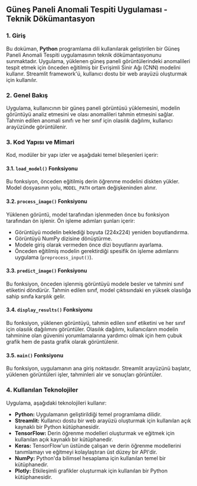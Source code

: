 ## Güneş Paneli Anomali Tespiti Uygulaması - Teknik Dökümantasyon

### 1. Giriş

Bu doküman, **Python** programlama dili kullanılarak geliştirilen bir Güneş Paneli Anomali Tespiti uygulamasının teknik dökümantasyonunu sunmaktadır. Uygulama, yüklenen güneş paneli görüntülerindeki anomalileri tespit etmek için önceden eğitilmiş bir Evrişimli Sinir Ağı (CNN) modelini kullanır. Streamlit framework'ü, kullanıcı dostu bir web arayüzü oluşturmak için kullanılır.

### 2. Genel Bakış

Uygulama, kullanıcının bir güneş paneli görüntüsü yüklemesini, modelin görüntüyü analiz etmesini ve olası anomalileri tahmin etmesini sağlar. Tahmin edilen anomali sınıfı ve her sınıf için olasılık dağılımı, kullanıcı arayüzünde görüntülenir.

### 3. Kod Yapısı ve Mimari

Kod, modüler bir yapı izler ve aşağıdaki temel bileşenleri içerir:

#### 3.1. `load_model()` Fonksiyonu

Bu fonksiyon, önceden eğitilmiş derin öğrenme modelini diskten yükler. Model dosyasının yolu, `MODEL_PATH` ortam değişkeninden alınır. 

#### 3.2. `process_image()` Fonksiyonu

Yüklenen görüntü, model tarafından işlenmeden önce bu fonksiyon tarafından ön işlenir. Ön işleme adımları şunları içerir:

- Görüntüyü modelin beklediği boyuta (224x224) yeniden boyutlandırma.
- Görüntüyü NumPy dizisine dönüştürme.
- Modele giriş olarak vermeden önce dizi boyutlarını ayarlama.
- Önceden eğitilmiş modelin gerektirdiği spesifik ön işleme adımlarını uygulama (`preprocess_input()`).

#### 3.3. `predict_image()` Fonksiyonu

Bu fonksiyon, önceden işlenmiş görüntüyü modele besler ve tahmini sınıf etiketini döndürür. Tahmin edilen sınıf, model çıktısındaki en yüksek olasılığa sahip sınıfa karşılık gelir.

#### 3.4. `display_results()` Fonksiyonu

Bu fonksiyon, yüklenen görüntüyü, tahmin edilen sınıf etiketini ve her sınıf için olasılık dağılımını görüntüler. Olasılık dağılımı, kullanıcıların modelin tahminine olan güvenini yorumlamalarına yardımcı olmak için hem çubuk grafik hem de pasta grafik olarak görüntülenir.

#### 3.5. `main()` Fonksiyonu

Bu fonksiyon, uygulamanın ana giriş noktasıdır. Streamlit arayüzünü başlatır, yüklenen görüntüleri işler, tahminleri alır ve sonuçları görüntüler.

### 4. Kullanılan Teknolojiler

Uygulama, aşağıdaki teknolojileri kullanır:

- **Python:** Uygulamanın geliştirildiği temel programlama dilidir.
- **Streamlit:** Kullanıcı dostu bir web arayüzü oluşturmak için kullanılan açık kaynaklı bir Python kütüphanesidir.
- **TensorFlow:** Derin öğrenme modelleri oluşturmak ve eğitmek için kullanılan açık kaynaklı bir kütüphanedir.
- **Keras:** TensorFlow'un üstünde çalışan ve derin öğrenme modellerini tanımlamayı ve eğitmeyi kolaylaştıran üst düzey bir API'dir.
- **NumPy:** Python'da bilimsel hesaplama için kullanılan temel bir kütüphanedir.
- **Plotly:** Etkileşimli grafikler oluşturmak için kullanılan bir Python kütüphanesidir.

